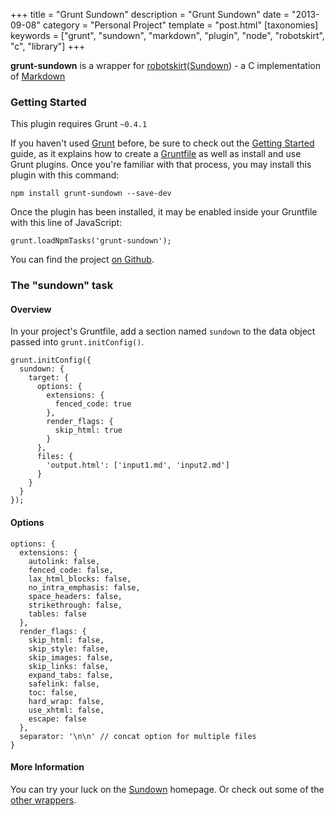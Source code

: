 +++
title = "Grunt Sundown"
description = "Grunt Sundown"
date = "2013-09-08"
category = "Personal Project"
template = "post.html"
[taxonomies]
keywords = ["grunt", "sundown", "markdown", "plugin", "node", "robotskirt", "c", "library"]
+++

**grunt-sundown** is a wrapper for [robotskirt](https://github.com/benmills/robotskirt)([Sundown](https://github.com/vmg/sundown)) - a C implementation of [Markdown](http://daringfireball.net/projects/markdown/)

### Getting Started
This plugin requires Grunt `~0.4.1`

If you haven't used [Grunt](http://gruntjs.com/) before, be sure to check out the [Getting Started](http://gruntjs.com/getting-started) guide, as it explains how to create a [Gruntfile](http://gruntjs.com/sample-gruntfile) as well as install and use Grunt plugins. Once you're familiar with that process, you may install this plugin with this command:

    npm install grunt-sundown --save-dev

Once the plugin has been installed, it may be enabled inside your Gruntfile with this line of JavaScript:

    grunt.loadNpmTasks('grunt-sundown');

You can find the project [on Github](https://github.com/james2doyle/grunt-sundown "grunt-sundown on Github").

### The "sundown" task

#### Overview
In your project's Gruntfile, add a section named `sundown` to the data object passed into `grunt.initConfig()`.

    grunt.initConfig({
      sundown: {
        target: {
          options: {
            extensions: {
              fenced_code: true
            },
            render_flags: {
              skip_html: true
            }
          },
          files: {
            'output.html': ['input1.md', 'input2.md']
          }
        }
      }
    });

#### Options

    options: {
      extensions: {
        autolink: false,
        fenced_code: false,
        lax_html_blocks: false,
        no_intra_emphasis: false,
        space_headers: false,
        strikethrough: false,
        tables: false
      },
      render_flags: {
        skip_html: false,
        skip_style: false,
        skip_images: false,
        skip_links: false,
        expand_tabs: false,
        safelink: false,
        toc: false,
        hard_wrap: false,
        use_xhtml: false,
        escape: false
      },
      separator: '\n\n' // concat option for multiple files
    }

#### More Information

You can try your luck on the [Sundown](https://github.com/vmg/sundown) homepage. Or check out some of the [other wrappers](https://github.com/vmg/sundown#bindings).
